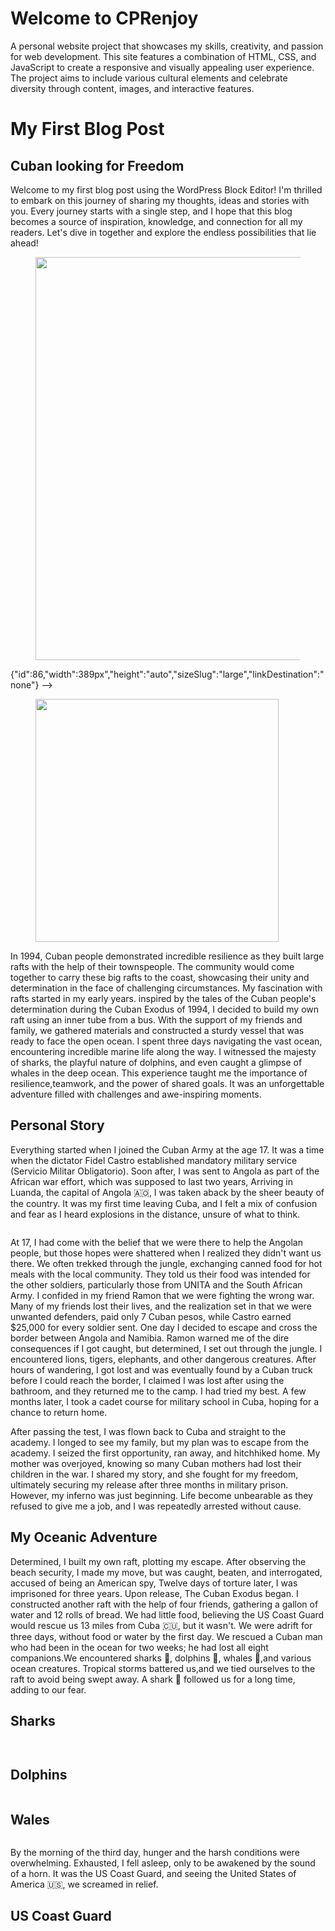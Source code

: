 # Welcome to CPRenjoy

A personal website project that showcases my skills, creativity, and passion for web development. This site features a combination of HTML, CSS, and JavaScript to create a responsive and visually appealing user experience. The project aims to include various cultural elements and celebrate diversity through content, images, and interactive features.

# My First Blog Post 

<!-- wp:heading -->
<h2 class="wp-block-heading">Cuban looking for Freedom </h2>
<!-- /wp:heading -->

<!-- wp:paragraph -->
<p>Welcome to my first blog post using the WordPress Block Editor! I'm thrilled to embark on this journey of sharing my thoughts, ideas and stories with you. Every journey starts with a single step, and I hope that this blog becomes a source of inspiration, knowledge, and connection for all my readers. Let's dive in together and explore the endless possibilities that lie ahead!</p>
<!-- wp:paragraph -->

<!--wp:image
{"id":70,"width":"645px","height":"auto":"sizeSlug":large","linkDestination":"none"} -->
<figure class="wp-block-image size-large is-resized"><img src=https://aisantyproject.wordpress.com/wp-content/uploads/2025/01/1000000152.jpg?
w=600" alt="" class=wp-image-70" style="width:645px;height:auto" /></figure>
<!-- /wp:image -->

<!-- wp:image -->
{"id":86,"width":389px","height":"auto","sizeSlug":"large","linkDestination":"none"} -->
<figure class="wp-block-image size-large is-resized"><img src="https://aisantyproject.wordpress.com/wp-content/uploads/2025/01/1000000154.jpg?
w=600" alt="" class="wp-image-86" style="width:389px;height:auto" /></figure>
<!-- /wp:image -->

<!-- wp:paragraph -->
<p>In 1994, Cuban people demonstrated incredible resilience as they built large rafts with the help of their townspeople. The community would come together to carry these big rafts to the coast, showcasing their unity and determination in the face of challenging circumstances. My fascination with rafts started in my early years. inspired by the tales of the Cuban people's determination during the Cuban Exodus of 1994, I decided to build my own raft using an inner tube from a bus. With the support of my friends and family, we gathered materials and constructed a sturdy vessel that was ready to face the open ocean. I spent three days navigating the vast ocean, encountering incredible marine life along the way. I witnessed the majesty of sharks, the playful nature of dolphins, and even caught a glimpse of whales in the deep ocean. This experience taught me the importance of resilience,teamwork, and the power of shared goals. It was an unforgettable adventure filled with challenges and awe-inspiring moments.</p>
<!-- /wp:paragraph -->

<!-- wp:heading -->
<h2 class="wp-block-heading">Personal Story</h2>
<!-- /wp:heading -->

<!-- wp:paragraph -->
<p>Everything started when I joined the Cuban Army at the age 17. It was a time when the dictator Fidel Castro established mandatory military service (Servicio Militar Obligatorio). Soon after, I was sent to Angola as part of the African war effort, which was supposed to last two years, Arriving in Luanda, the capital of Angola 🇦🇴, I was taken aback by the sheer beauty of the country. It was my first time leaving Cuba, and I felt a mix of confusion and fear as I heard explosions in the distance, unsure of what to think.</p>
<!-- wp:paragraph -->

<!-- wp:image {"id":149,"sizeSlug":"large","linkDestination":"none"} -->
<figure class="wp-block-image size-large is-resized"><img src="https://aisantyproject.wordpress.com/wp-content/uploads/2025/01/1000000184.jpg?
w=361" alt="" class="wp-image-149" /></figure>
<!-- /wp:image -->

<!-- wp:paragraph -->
<p>At 17, I had come with the belief that we were there to help the Angolan people, but those hopes were shattered when I realized they didn't want us there. We often trekked through the jungle, exchanging canned food for hot meals with the local community. They told us their food was intended for the other soldiers, particularly those from UNITA and the South African Army. I confided in my friend Ramon that we were fighting the wrong war. Many of my friends lost their lives, and the realization set in that we were unwanted defenders, paid only 7 Cuban pesos, while Castro earned $25,000 for every soldier sent. One day I decided to escape and cross the border between Angola and Namibia. Ramon warned me of the dire consequences if I got caught, but determined, I set out through the jungle. I encountered lions, tigers, elephants, and other dangerous creatures. After hours of wandering, I got lost and was eventually found by a Cuban truck before I could reach the border, I claimed I was lost after using the bathroom, and they returned me to the camp. I had tried my best. A few months later, I took a cadet course for military school in Cuba, hoping for a chance to return home.</p>
<!-- /wp:paragraph -->

<!-- wp:paragraph -->
<p>After passing the test, I was flown back to Cuba and straight to the academy. I longed to see my family, but my plan was to escape from the academy. I seized the first opportunity, ran away, and hitchhiked home. My mother was overjoyed, knowing so many Cuban mothers had lost their children in the war. I shared my story, and she fought for my freedom, ultimately securing my release after three months in military prison. However, my inferno was just beginning. Life become unbearable as they refused to give me a job, and I was repeatedly arrested without cause.</p>
<!-- /wp:paragraph -->

<!-- wp:heading -->
<h2 class="wp-block-heading">My Oceanic Adventure </h2>
<!-- /wp:heading -->

<!-- wp:paragraph -->
<p>Determined, I built my own raft, plotting my escape. After observing the beach security, I made my move, but was caught, beaten, and interrogated, accused of being an American spy, Twelve days of torture later, I was imprisoned for three years. Upon release, The Cuban Exodus began. I constructed another raft with the help of four friends, gathering a gallon of water and 12 rolls of bread. We had little food, believing the US Coast Guard would rescue us 13 miles from Cuba 🇨🇺, but it wasn't. We were adrift for three days, without food or water by the first day. We rescued a Cuban man who had been in the ocean for two weeks; he had lost all eight companions.We encountered sharks 🦈, dolphins 🐬, whales 🐋,and various ocean creatures. Tropical storms battered us,and we tied ourselves to the raft to avoid being swept away. A shark 🦈 followed us for a long time, adding to our fear. </p>
<!-- /wp:paragraph -->

<!-- wp:heading -->
<h2 class="wp-block-heading">Sharks</h2>
<!-- /wp:heading -->

<!-- wp:image {"id":131,"sizeSlug":"large","linkDestination":"none"} -->
<figure class="wp-block-image size-large is-resized"><img src="https://aisantyproject.wordpress.com/wp-content/uploads/2025/01/1000000159-4.png?
w-665" alt="" class="wp-image-131" /></figure>
<!-- /wp:image -->

<!-- wp:image {"id":129,"sizeSlug":"large","linkDestination":"none"} -->
<figure class="wp-block-image size-large"><img src="https://aisantyproject.wordpress.com/wp-content/uploads/2025/01/1000000157-4.png?
w=665" alt="" class="wp-image-129" /></figure>
<!-- /wp:image -->

<!-- wp:heading -->
<h2 class="wp-block-heading">Dolphins </h2>
<!-- /wp:heading -->

<!-- wp:image {"id":132,"sizeSlug":"large","linkDestination":"none"} -->
<figure class="wp-block-image size-large"><img src="https://aisantyproject.wordpress.com/wp-content/uploads/2025/01/1000000163-3.webp?
w=768" alt="" class="wp-image-132" /></figure>
<!-- /wp:image -->

<!--wp:heading -->
<h2 class=wp-block-heading">Wales </h2>
<!-- /wp:heading -->

<!-- wp:image {"id":134,"sizeSlug":"large","linkDestination":"none"} -->
<figure class="wp-block-image"><img src="https://aisantyproject.wordpress.com/wp-content/uploads/2025/01/1000000161-.webp?
w=606" alt="" class="wp-image-134" /></figure>
<!-- /wp:image -->

<!-- wp:paragraph -->
<p>By the morning of the third day, hunger and the harsh conditions were overwhelming. Exhausted, I fell asleep, only to be awakened by the sound of a horn. It was the US Coast Guard, and seeing the United States of America 🇺🇸, we screamed in relief.</p>
<!-- /wp:paragraph -->

<!-- wp:heading -->
<h2 class="wp-block-heading">US Coast Guard </h2>
<!-- /wp:heading -->

<!-- wp:image {"id":135,"sizeSlug":"large":,"linkDestination":"none"} -->
<figure class="wp-block-image size-large"><img src="https://aisantyproject.wordpress.com/wp-content/uploads/2025/01/1000000166.jpg?
w=474" alt="" class="wp:image-135" /></figure>
<!-- /wp:image -->

<!-- wp:image {"id":137,"sizeSlug":"large","linkDestination":"none"} -->
<figure class="wp-block-image size-large"><img src="https://aisantyproject.wordpress.com/wp-content/uploads/2025/01/1000000173.jpg?
w=474" alt="" class="wp:image-137" /></figure>
<!-- /wp:image -->



